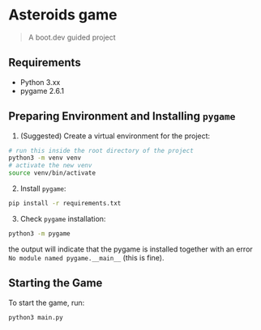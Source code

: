 # Asteroids game
> A boot.dev guided project

## Requirements

- Python 3.xx
- pygame 2.6.1

## Preparing Environment and Installing `pygame`

1. (Suggested) Create a virtual environment for the project:

```bash
# run this inside the root directory of the project
python3 -m venv venv
# activate the new venv
source venv/bin/activate
```

2. Install `pygame`:

```bash
pip install -r requirements.txt
```

3. Check `pygame` installation:

```bash
python3 -m pygame
```

the output will indicate that the pygame is installed together with an error ` No module named pygame.__main__` (this is fine).

## Starting the Game

To start the game, run:

```bash
python3 main.py
```

